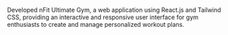 Developed nFit Ultimate Gym, a web application using React.js and Tailwind CSS, providing an interactive and responsive user interface for gym enthusiasts to create and manage personalized workout plans.
